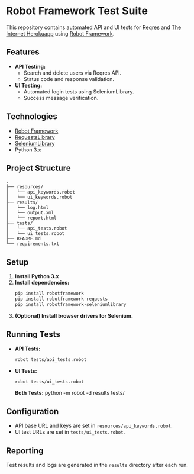 # Robot Framework Test Suite

This repository contains automated API and UI tests for [Reqres](https://reqres.in/) and [The Internet Herokuapp](https://the-internet.herokuapp.com/login) using [Robot Framework](https://robotframework.org/).

## Features

- **API Testing:**
  - Search and delete users via Reqres API.
  - Status code and response validation.
- **UI Testing:**
  - Automated login tests using SeleniumLibrary.
  - Success message verification.

## Technologies

- [Robot Framework](https://robotframework.org/)
- [RequestsLibrary](https://github.com/MarketSquare/robotframework-requests)
- [SeleniumLibrary](https://github.com/robotframework/SeleniumLibrary)
- Python 3.x

## Project Structure

```
.
├── resources/
│   └── api_keywords.robot
│   └── ui_keywords.robot
├── results/
│   └── log.html
│   └── output.xml
│   └── report.html
├── tests/
│   └── api_tests.robot
│   └── ui_tests.robot
├── README.md
└── requirements.txt
```

## Setup

1. **Install Python 3.x**
2. **Install dependencies:**
   ```sh
   pip install robotframework
   pip install robotframework-requests
   pip install robotframework-seleniumlibrary
   ```
3. **(Optional) Install browser drivers for Selenium.**

## Running Tests

- **API Tests:**
  ```sh
  robot tests/api_tests.robot
  ```
- **UI Tests:**
  ```sh
  robot tests/ui_tests.robot
  ```
  **Both Tests:**
  python -m robot -d results tests/

## Configuration

- API base URL and keys are set in `resources/api_keywords.robot`.
- UI test URLs are set in `tests/ui_tests.robot`.

## Reporting

Test results and logs are generated in the `results` directory after each run.

